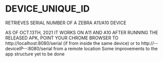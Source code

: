 # DEVICE_UNIQUE_ID
RETRIEVES SERIAL NUMBER OF A ZEBRA A11/A10 DEVICE

AS OF OCT.13TH, 2021 IT WORKS ON A11 AND A10
AFTER RUNNING THE RELEASED APK,
POINT YOUR CHROME BROWSER TO
http://localhost:8080/serial  (if from inside the same device)
or to
http://--deviceIP--:8080/serial  from a remote location
Some improvements to the app structure yet to be done
